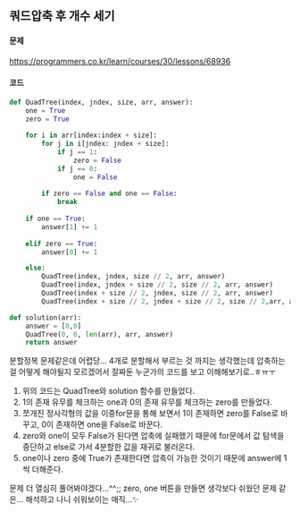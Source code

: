 ## 쿼드압축 후 개수 세기

#### 문제
https://programmers.co.kr/learn/courses/30/lessons/68936

#### 코드
```python
def QuadTree(index, jndex, size, arr, answer):
    one = True
    zero = True
    
    for i in arr[index:index + size]:
        for j in i[jndex: jndex + size]:
            if j == 1:
                zero = False
            if j == 0:
                one = False
        
        if zero == False and one == False:
            break
    
    if one == True:
        answer[1] += 1
    
    elif zero == True:
        answer[0] += 1

    else:
        QuadTree(index, jndex, size // 2, arr, answer)
        QuadTree(index, jndex + size // 2, size // 2, arr, answer)
        QuadTree(index + size // 2, jndex, size // 2, arr, answer)
        QuadTree(index + size // 2, jndex + size // 2, size // 2,arr, answer)

def solution(arr):
    answer = [0,0]
    QuadTree(0, 0, len(arr), arr, answer)
    return answer
```

분할정복 문제같은데 어렵당... 4개로 분할해서 부르는 것 까지는 생각했는데 압축하는걸 어떻게 해야될지 모르겠어서 잘짜둔 누군가의 코드를 보고 이해해보기로..ㅎㅠㅜ

1. 위의 코드는 QuadTree와 solution 함수를 만들었다.
2. 1의 존재 유무를 체크하는 one과 0의 존재 유무를 체크하는 zero를 만들었다.
3. 쪼개진 정사각형의 값을 이중for문을 통해 보면서 1이 존재하면 zero를 False로 바꾸고, 0이 존재하면 one을 False로 바꾼다.
4. zero와 one이 모두 False가 된다면 압축에 실패했기 때문에 for문에서 값 탐색을 중단하고 else로 가서 4분할한 값을 재귀로 불러온다.
5. one이나 zero 중에 True가 존재한다면 압축이 가능한 것이기 때문에 answer에 1씩 더해준다.

문제 더 열심히 풀어봐야겠다...^^;; zero, one 버튼을 만들면 생각보다 쉬웠던 문제 같은... 해석하고 나니 쉬워보이는 매직...✨
